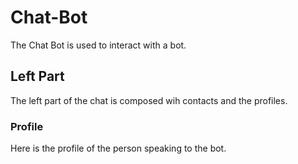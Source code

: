 # Chat-Bot

The Chat Bot is used to interact with a bot.

## Left Part

The left part of the chat is composed wih contacts and the profiles.

### Profile

Here is the profile of the person speaking to the bot.


